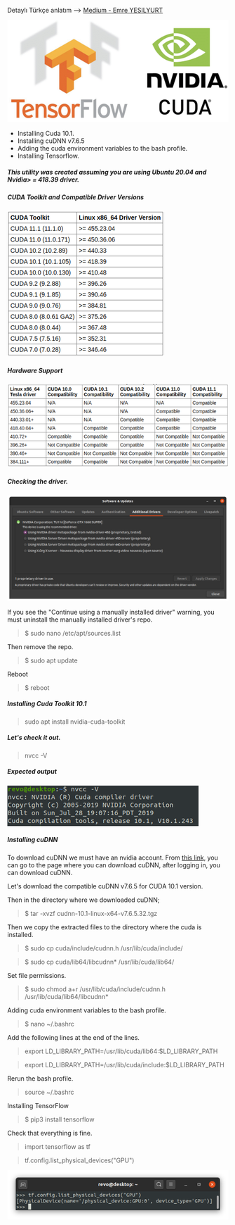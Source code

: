 Detaylı Türkçe anlatım -->  [Medium - Emre YESILYURT](https://medium.com/@emreyesilyurt/cuda-ve-cudnn-nedir-tensorflow-gpu-deste%C4%9Fi-nas%C4%B1l-sa%C4%9Flan%C4%B1r-2b03cf8b7687)

![alt-text](https://github.com/emreyesilyurt/cuda-installation-ubuntu20.04/blob/main/images/tensorflow.png?raw=true)

* Installing Cuda 10.1.
* Installing cuDNN v7.6.5
* Adding the cuda environment variables to the bash profile.
* Installing Tensorflow.

##### This utility was created assuming you are using Ubuntu 20.04 and Nvidia> = 418.39 driver.

##### CUDA Toolkit and Compatible Driver Versions
![alt-text](https://github.com/emreyesilyurt/cuda-installation-ubuntu20.04/blob/main/images/cuda1.png?raw=true)

##### Hardware Support
![alt-text](https://github.com/emreyesilyurt/cuda-installation-ubuntu20.04/blob/main/images/cuda2.png?raw=true)

##### Checking the driver.
![alt-text](https://github.com/emreyesilyurt/cuda-installation-ubuntu20.04/blob/main/images/driver.png?raw=true)

If you see the "Continue using a manually installed driver" warning, you must uninstall the manually installed driver's repo.
> $ sudo nano /etc/apt/sources.list

Then remove the repo.

> $ sudo apt update

Reboot

> $ reboot

##### Installing Cuda Toolkit 10.1

> sudo apt install nvidia-cuda-toolkit

##### Let's check it out.

> nvcc -V

##### Expected output

![alt-text](https://github.com/emreyesilyurt/cuda-installation-ubuntu20.04/blob/main/images/output.png?raw=true)

##### Installing cuDNN

To download cuDNN we must have an nvidia account. From [this link](https://developer.nvidia.com/rdp/cudnn-archive), you can go to the page where you can download cuDNN, after logging in, you can download cuDNN.

Let's download the compatible cuDNN v7.6.5 for CUDA 10.1 version.

Then in the directory where we downloaded cuDNN;

> $ tar -xvzf cudnn-10.1-linux-x64-v7.6.5.32.tgz

Then we copy the extracted files to the directory where the cuda is installed.

> $ sudo cp cuda/include/cudnn.h /usr/lib/cuda/include/

> $ sudo cp cuda/lib64/libcudnn* /usr/lib/cuda/lib64/

Set file permissions.

> $ sudo chmod a+r /usr/lib/cuda/include/cudnn.h /usr/lib/cuda/lib64/libcudnn*

Adding cuda environment variables to the bash profile.

> $ nano ~/.bashrc

Add the following lines at the end of the lines.

> export LD_LIBRARY_PATH=/usr/lib/cuda/lib64:$LD_LIBRARY_PATH

> export LD_LIBRARY_PATH=/usr/lib/cuda/include:$LD_LIBRARY_PATH

Rerun the bash profile.

> source ~/.bashrc

Installing TensorFlow

> $ pip3 install tensorflow

Check that everything is fine.

> import tensorflow as tf

> tf.config.list_physical_devices("GPU")  

![alt-text](https://github.com/emreyesilyurt/cuda-installation-ubuntu20.04/blob/main/images/check.png?raw=true)


